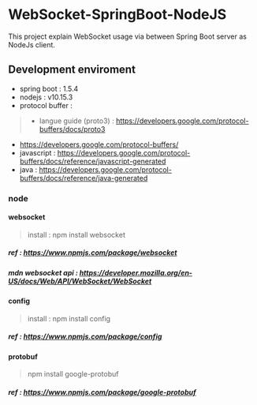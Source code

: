 # WebSocket-SpringBoot-NodeJS
This project explain WebSocket usage via between Spring Boot server as NodeJs client. 

## Development enviroment
* spring boot : 1.5.4
* nodejs : v10.15.3
* protocol buffer : 
> + langue guide (proto3) : https://developers.google.com/protocol-buffers/docs/proto3
+ https://developers.google.com/protocol-buffers/
+ javascript : https://developers.google.com/protocol-buffers/docs/reference/javascript-generated
+ java : https://developers.google.com/protocol-buffers/docs/reference/java-generated

### node
#### websocket
> install : npm install websocket
##### ref : https://www.npmjs.com/package/websocket
##### mdn websocket api : https://developer.mozilla.org/en-US/docs/Web/API/WebSocket/WebSocket
#### config
> install : npm install config
##### ref : https://www.npmjs.com/package/config
#### protobuf
> npm install google-protobuf
##### ref : https://www.npmjs.com/package/google-protobuf

